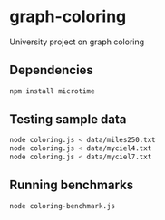 graph-coloring
==============

University project on graph coloring

Dependencies
------------

```bash
npm install microtime
```

Testing sample data
-------------------

```bash
node coloring.js < data/miles250.txt
node coloring.js < data/myciel4.txt
node coloring.js < data/myciel7.txt
```

Running benchmarks
------------------

```bash
node coloring-benchmark.js
```

